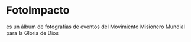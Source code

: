 FotoImpacto
===========
es un álbum de fotografías de eventos del Movimiento Misionero Mundial para la Gloria de Dios
